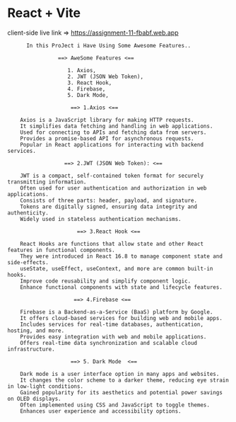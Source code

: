 # React + Vite

  client-side live link => https://assignment-11-fbabf.web.app

          In this ProJect i Have Using Some Awesome Features..

                    ==> AweSome Features <==

                       1. Axios,
                       2. JWT (JSON Web Token),
                       3. React Hook,
                       4. Firebase,
                       5. Dark Mode,

                        ==> 1.Axios <==

        Axios is a JavaScript library for making HTTP requests.
        It simplifies data fetching and handling in web applications.
        Used for connecting to APIs and fetching data from servers.
        Provides a promise-based API for asynchronous requests.
        Popular in React applications for interacting with backend services.

                      ==> 2.JWT (JSON Web Token): <==

        JWT is a compact, self-contained token format for securely transmitting information.
        Often used for user authentication and authorization in web applications.
        Consists of three parts: header, payload, and signature.
        Tokens are digitally signed, ensuring data integrity and authenticity.
        Widely used in stateless authentication mechanisms.

                          ==> 3.React Hook <==

        React Hooks are functions that allow state and other React features in functional components.
        They were introduced in React 16.8 to manage component state and side-effects.
        useState, useEffect, useContext, and more are common built-in hooks.
        Improve code reusability and simplify component logic.
        Enhance functional components with state and lifecycle features.

                         ==> 4.Firebase <==

        Firebase is a Backend-as-a-Service (BaaS) platform by Google.
        It offers cloud-based services for building web and mobile apps.
        Includes services for real-time databases, authentication, hosting, and more.
        Provides easy integration with web and mobile applications.
        Offers real-time data synchronization and scalable cloud infrastructure.

                        ==> 5. Dark Mode  <==

        Dark mode is a user interface option in many apps and websites.
        It changes the color scheme to a darker theme, reducing eye strain in low-light conditions.
        Gained popularity for its aesthetics and potential power savings on OLED displays.
        Often implemented using CSS and JavaScript to toggle themes.
        Enhances user experience and accessibility options.
